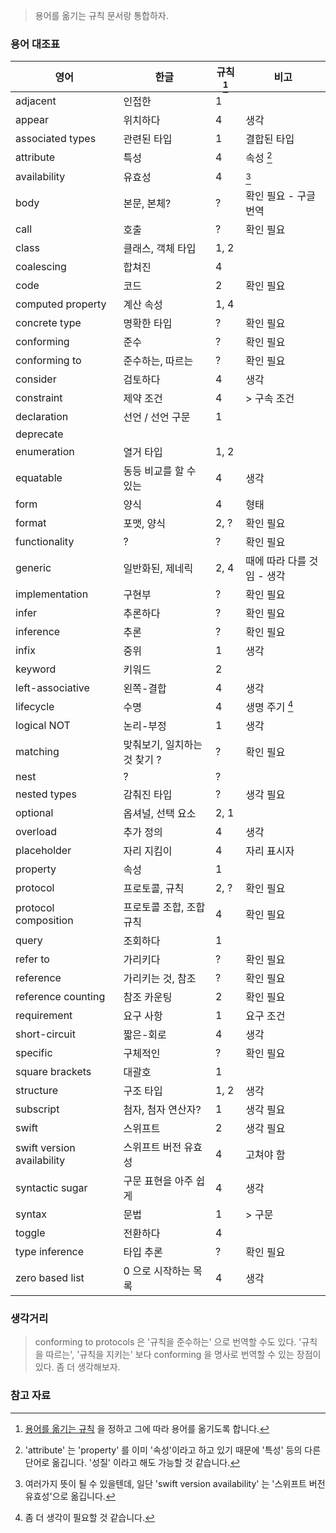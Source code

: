 > 용어를 옮기는 규칙 문서랑 통합하자.

### 용어 대조표

영어 | 한글 | 규칙 [^rule] | 비고
---|---|---|---
adjacent | 인접한 | 1 |
appear | 위치하다 | 4 | 생각
associated types | 관련된 타입 | 1 | 결합된 타입
attribute | 특성 | 4 | 속성 [^attribute]
availability | 유효성 | 4 | [^availability]
body | 본문, 본체? | ? | 확인 필요 - 구글 번역
call | 호출 | ? | 확인 필요
class | 클래스, 객체 타입 | 1, 2 |
coalescing | 합쳐진 | 4
code | 코드 | 2 | 확인 필요
computed property | 계산 속성 | 1, 4 |
concrete type | 명확한 타입 | ? | 확인 필요
conforming | 준수 | ? | 확인 필요 |
conforming to | 준수하는, 따르는 | ? | 확인 필요
consider | 검토하다 | 4 | 생각
constraint | 제약 조건 | 4 | > 구속 조건
declaration | 선언 / 선언 구문 | 1 |
deprecate |
enumeration | 열거 타입 | 1, 2 |
equatable | 동등 비교를 할 수 있는 | 4 | 생각
form | 양식 | 4 | 형태
format | 포맷, 양식 | 2, ? | 확인 필요
functionality | ? | ? | 확인 필요
generic | 일반화된, 제네릭 | 2, 4 | 때에 따라 다를 것임 - 생각
implementation | 구현부 | ? | 확인 필요
infer | 추론하다 | ? | 확인 필요
inference | 추론 | ? | 확인 필요
infix | 중위 | 1 | 생각
keyword | 키워드 | 2 |
left-associative | 왼쪽-결합 | 4 | 생각
lifecycle | 수명 | 4 | 생명 주기 [^lifecycle]
logical NOT | 논리-부정 | 1 | 생각
matching | 맞춰보기, 일치하는 것 찾기 ? | ? | 확인 필요
nest | ? | ? |
nested types | 감춰진 타입 | ? | 생각 필요
optional | 옵셔널, 선택 요소 | 2, 1 |
overload | 추가 정의 | 4 | 생각
placeholder | 자리 지킴이 | 4 | 자리 표시자
property | 속성 | 1 |
protocol | 프로토콜, 규칙 | 2, ? | 확인 필요
protocol composition | 프로토콜 조합, 조합 규칙 | 4 | 확인 필요
query | 조회하다 | 1 |
refer to | 가리키다 | ? | 확인 필요
reference | 가리키는 것, 참조 | ? | 확인 필요
reference counting | 참조 카운팅 | 2 | 확인 필요
requirement | 요구 사항 | 1 | 요구 조건
short-circuit | 짧은-회로 | 4 | 생각
specific | 구체적인 | ? | 확인 필요
square brackets | 대괄호 | 1 |
structure | 구조 타입 | 1, 2 | 생각
subscript | 첨자, 첨자 연산자? | 1 | 생각 필요
swift | 스위프트 | 2 | 생각 필요
swift version availability | 스위프트 버전 유효성 | 4 | 고쳐야 함
syntactic sugar | 구문 표현을 아주 쉽게 | 4 | 생각
syntax | 문법 | 1 | > 구문
toggle | 전환하다 | 4
type inference | 타입 추론 | ? | 확인 필요
zero based list | 0 으로 시작하는 목록 | 4 | 생각

### 생각거리

> conforming to protocols 은 '규칙을 준수하는' 으로 번역할 수도 있다. '규칙을 따르는', '규칙을 지키는' 보다 conforming 을 명사로 번역할 수 있는 장점이 있다. 좀 더 생각해보자.

### 참고 자료

[^rule]: [용어를 옮기는 규칙]() 을 정하고 그에 따라 용어를 옮기도록 합니다.

[^attribute]: 'attribute' 는 'property' 를 이미 '속성'이라고 하고 있기 때문에 '특성' 등의 다른 단어로 옮깁니다. '성질' 이라고 해도 가능할 것 같습니다.

[^lifecycle]: 좀 더 생각이 필요할 것 같습니다.

[^availability]: 여러가지 뜻이 될 수 있을텐데, 일단 'swift version availability' 는 '스위프트 버전 유효성'으로 옮깁니다.
